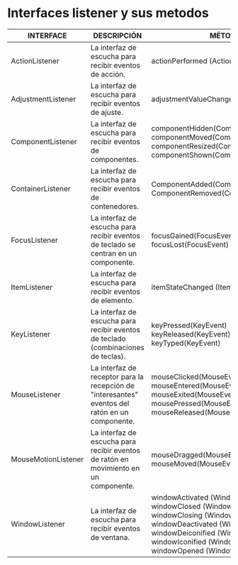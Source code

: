 #         Interfaces listener y sus metodos
INTERFACE                     |     DESCRIPCIÓN        |     MÉTODO
------------------------------|------------------------|---------------------
ActionListener | La interfaz de escucha para recibir eventos de acción.| actionPerformed (ActionEvent)
AdjustmentListener | La interfaz de escucha para recibir eventos de ajuste. |adjustmentValueChanged(AdjustmentEvent)
ComponentListener | La interfaz de escucha para recibir eventos de componentes. |componentHidden(ComponentEvent) componentMoved(ComponentEvent) componentResized(ComponentEvent) componentShown(ComponentEvent) |
ContainerListener | La interfaz de escucha para recibir eventos de contenedores.| ComponentAdded(ComponentEvent) ComponentRemoved(ComponentEvent)
FocusListener | La interfaz de escucha para recibir eventos de teclado se centran en un componente. | focusGained(FocusEvent) focusLost(FocusEvent)
ItemListener | La interfaz de escucha para recibir eventos de elemento. | itemStateChanged (ItemEvent)
KeyListener |  La interfaz de escucha para recibir eventos de teclado (combinaciones de teclas). | keyPressed(KeyEvent) keyReleased(KeyEvent) keyTyped(KeyEvent)
MouseListener | La interfaz de receptor para la recepción de "interesantes" eventos del ratón en un componente. | mouseClicked(MouseEvent) mouseEntered(MouseEvent) mouseExited(MouseEvent) mousePressed(MouseEvent) mouseReleased(MouseEvent)
MouseMotionListener | La interfaz de escucha para recibir eventos de ratón en movimiento en un componente. | mouseDragged(MouseEvent) mouseMoved(MouseEvent)
WindowListener | La interfaz de escucha para recibir eventos de ventana. | windowActivated (WindowEvent) windowClosed (WindowEvent) windowClosing (WindowEvent) windowDeactivated (WindowEvent) windowDeiconified (WindowEvent) windowIconified (WindowEvent) windowOpened (WindowEvent)








